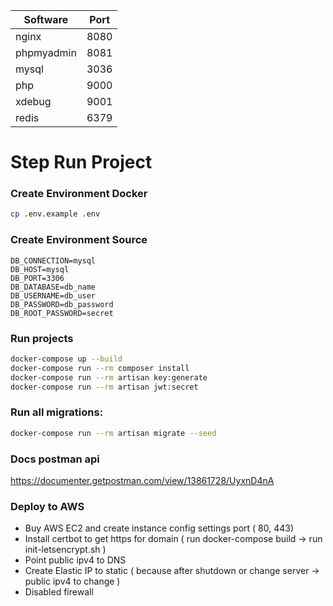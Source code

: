 | Software  | Port |
| --- | --- |
| nginx  | 8080  |
| phpmyadmin  | 8081  |
| mysql  | 3036  |
| php  | 9000  |
| xdebug  | 9001  |
| redis  | 6379  |

# Step Run Project

### Create Environment Docker
```sh
cp .env.example .env
```

### Create Environment Source
```dotenv
DB_CONNECTION=mysql
DB_HOST=mysql
DB_PORT=3306
DB_DATABASE=db_name
DB_USERNAME=db_user
DB_PASSWORD=db_password
DB_ROOT_PASSWORD=secret
```

### Run projects
```sh
docker-compose up --build
docker-compose run --rm composer install
docker-compose run --rm artisan key:generate
docker-compose run --rm artisan jwt:secret
```

### Run all migrations:
```sh
docker-compose run --rm artisan migrate --seed
```

### Docs postman api
https://documenter.getpostman.com/view/13861728/UyxnD4nA

### Deploy to AWS
- Buy AWS EC2 and create instance config settings port ( 80, 443)
- Install certbot to get https for domain ( run docker-compose build -> run init-letsencrypt.sh )
- Point public ipv4 to DNS
- Create Elastic IP to static ( because after shutdown or change server -> public ipv4 to change )
- Disabled firewall
